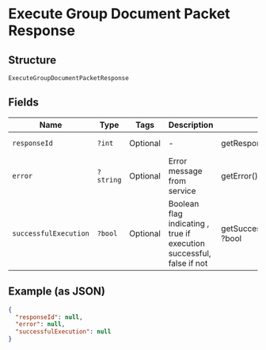 
# Execute Group Document Packet Response

## Structure

`ExecuteGroupDocumentPacketResponse`

## Fields

| Name | Type | Tags | Description | Getter | Setter |
|  --- | --- | --- | --- | --- | --- |
| `responseId` | `?int` | Optional | - | getResponseId(): ?int | setResponseId(?int responseId): void |
| `error` | `?string` | Optional | Error message from service | getError(): ?string | setError(?string error): void |
| `successfulExecution` | `?bool` | Optional | Boolean flag indicating , true if execution successful, false if not | getSuccessfulExecution(): ?bool | setSuccessfulExecution(?bool successfulExecution): void |

## Example (as JSON)

```json
{
  "responseId": null,
  "error": null,
  "successfulExecution": null
}
```

